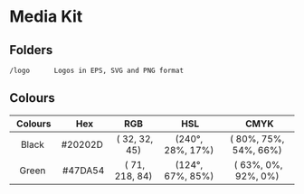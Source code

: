 Media Kit
=========

Folders
-------

    /logo      Logos in EPS, SVG and PNG format



Colours
-------


| Colours |   Hex   |        RGB      |         HSL        |           CMYK           |
|:------:|:-------:|:---------------:|:------------------:|:------------------------:|
| Black  | #20202D | ( 32,  32,  45) | (240°,  28%,  17%) | ( 80%,  75%,  54%,  66%) |
| Green  | #47DA54 | ( 71, 218,  84) | (124°,  67%,  85%) | ( 63%,   0%,  92%,   0%) |
